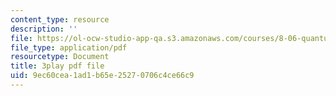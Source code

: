 ```yaml
---
content_type: resource
description: ''
file: https://ol-ocw-studio-app-qa.s3.amazonaws.com/courses/8-06-quantum-physics-iii-spring-2018/9ec60cea1ad1b65e25270706c4ce66c9_MtK9rIbdlis.pdf
file_type: application/pdf
resourcetype: Document
title: 3play pdf file
uid: 9ec60cea-1ad1-b65e-2527-0706c4ce66c9
---
```

